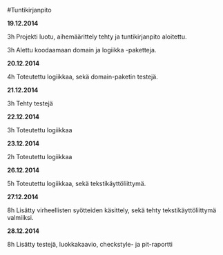 #Tuntikirjanpito

**19.12.2014**

3h Projekti luotu, aihemäärittely tehty ja tuntikirjanpito aloitettu.

3h Alettu koodaamaan domain ja logiikka -paketteja. 

**20.12.2014**

4h Toteutettu logiikkaa, sekä domain-paketin testejä.

**21.12.2014**

3h Tehty testejä

**22.12.2014**

3h Toteutettu logiikkaa

**23.12.2014**

2h Toteutettu logiikkaa

**26.12.2014**

5h Toteutettu logiikkaa, sekä tekstikäyttöliittymä.

**27.12.2014**

8h Lisätty virheellisten syötteiden käsittely, sekä tehty tekstikäyttöliittymä valmiiksi.

**28.12.2014**

8h Lisätty testejä, luokkakaavio, checkstyle- ja pit-raportti
